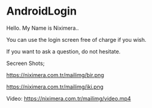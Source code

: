 # AndroidLogin

Hello. My Name is Niximera..

You can use the login screen free of charge if you wish.

If you want to ask a question, do not hesitate.

Secreen Shots;

https://niximera.com.tr/mailimg/bir.png

https://niximera.com.tr/mailimg/iki.png

Video: https://niximera.com.tr/mailimg/video.mp4